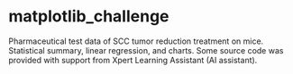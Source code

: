 # matplotlib_challenge
Pharmaceutical test data of SCC tumor reduction treatment on mice. Statistical summary, linear regression, and charts.
Some source code was provided with support from Xpert Learning Assistant (AI assistant).
